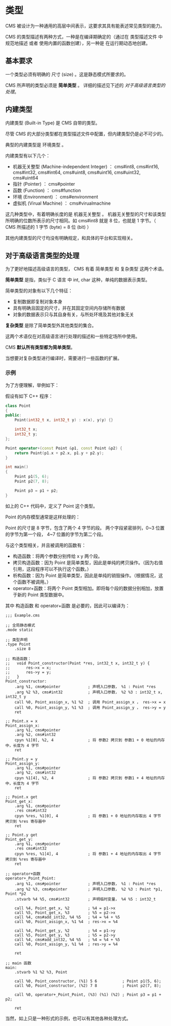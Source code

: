 # 类型

CMS 被设计为一种通用的高层中间表示，这要求其具有能表述常见类型的能力。

CMS 的类型描述有两种方式，一种是在编译期确定的（通过在 类型描述文件 中规范地描述 或者 使用内置的函数创建），另一种是 在运行期动态地创建。

## 基本要求

一个类型必须有明确的 尺寸 (size) 。这是静态模式所要求的。

CMS 所声明的类型必须是 **简单类型** 。 详细的描述见下述的 *对于高级语言类型的处理*。

## 内建类型

内建类型 (Built-in Type) 是 CMS 自带的类型。

尽管 CMS 的大部分类型都在类型描述文件中配置，但内建类型仍是必不可少的。

典型的内建类型是 环境类型 。

内建类型有以下几个：

- 机器无关整型 (Machine-independent Integer) ： cms#int8, cms#int16, cms#int32, cms#int64, cms#uint8, cms#uint16, cms#uint32, cms#uint64
- 指针 (Pointer) ： cms#pointer
- 函数 (Function) ： cms#function
- 环境 (Environment) ： cms#environment
- 虚拟机 (Virual Machine) ： cms#virualmachine

这几种类型中，有着明确长度的是 机器无关整型 。
机器无关整型的尺寸和该类型所明确的位数所表示的尺寸相同。如 cms#int8 就是 8 位，也就是 1 字节。（ CMS 所描述的 1 字节 (byte) = 8 位 (bit) ）

其他内建类型的尺寸均没有明确规定，和具体的平台和实现相关。

## 对于高级语言类型的处理

为了更好地描述高级语言的类型， CMS 有着 简单类型 和 复杂类型 这两个术语。

**简单类型** 是指，类似于 C 语言 中 int, char 这种，单纯的数据表示类型。

简单类型的对象有以下几个特征：

- 复制数据即复制对象本身
- 具有明确且固定的尺寸，并在其固定空间内存储所有数据
- 对象的数据表示只与其自身有关，与所处环境及其他对象无关

**复杂类型** 是除了简单类型外其他类型的集合。

这两个术语仅在对高级语言进行处理的描述和一些特定场所中使用。

CMS **默认所有类型都为简单类型**。

当想要对复杂类型进行编译时，需要进行一些函数的扩展。

### 示例

为了方便理解，举例如下：

假设有如下 C++ 程序：

```cpp
class Point
{
public:
    Point(int32_t x, int32_t y) : x(x), y(y) {}

    int32_t x;
    int32_t y;
};

Point operator+(const Point &p1, const Point &p2) {
    return Point(p1.x + p2.x, p1.y + p2.y);
}

int main()
{
    Point p1(5, 6);
    Point p2(7, 8);

    Point p3 = p1 + p2;
}
```

如上的 C++ 代码中，定义了 Point 这个类型。

Point 的内存模型通常是这样处理的：

Point 的尺寸是 8 字节，包含了两个 4 字节的段。
两个字段紧密排列，0\~3 位置的字节为第一个段， 4\~7 位置的字节为第二个段。

与这个类型相关，并且被调用的函数有：

- 构造函数：将两个参数分别传给 x y 两个段。
- 拷贝构造函数：因为 Point 是简单类型，因此是单纯的拷贝操作。（因为右值引用，这段程序可以不执行这个函数。）
- 析构函数：因为 Point 是简单类型，因此是单纯的销毁操作。（根据情况，这个函数不被调用。）
- operator+函数：将两个 Point 类型相加。即将每个段的数据分别相加，放置于新的 Point 类型数据中。

其中 构造函数 和 operator+函数 是必要的，因此可以编译为：

```
;;; Example.cms

;; 全局静态模式
.mode static

;; 类型声明
.type Point
    .size 8

;; 构造函数：
;;   void Point_constructor(Point *res, int32_t x, int32_t y) {
;;       res->x = x;
;;       res->y = y;
;;   }
Point_constructor:
    .arg %1, cms#pointer            ; 声明入口参数， %1 : Point *res
    .arg %2 %3, cms#int32           ; 声明入口参数， %2 %3 : int32_t x, int32_t y
    call %0, Point_assign_x, %1 %2  ; 调用 Point_assign_x ， res->x = x
    call %0, Point_assign_y, %1 %3  ; 调用 Point_assign_y ， res->y = y
    ret

;; Point.x = x
Point_assign_x:
    .arg %1, cms#pointer
    .arg %2, cms#int32
    cpyn %1[0], %2, 4               ; 将 参数2 拷贝到 参数1 + 0 地址的内存中，长度为 4 字节
    ret

;; Point.y = y
Point_assign_y:
    .arg %1, cms#pointer
    .arg %2, cms#int32
    cpyn %1[4], %2, 4               ; 将 参数2 拷贝到 参数1 + 4 地址的内存中，长度为 4 字节
    ret

;; Point.x get
Point_get_x:
    .arg %1, cms#pointer
    .res cms#int32
    cpyn %res, %1[0], 4             ; 将 参数1 + 0 地址的内存取出 4 字节 拷贝到 %res 寄存器中
    ret

;; Point.y get
Point_get_y:
    .arg %1, cms#pointer
    .res cms#int32
    cpyn %res, %1[4], 4             ; 将 参数1 + 4 地址的内存取出 4 字节 拷贝到 %res 寄存器中
    ret

;; operator+函数
operator+_Point_Point:
    .arg %1, cms#pointer            ; 声明入口参数， %1 : Point *res
    .arg %2 %3, cms#pointer         ; 声明入口参数， %2 %3 : Point *p1, Point *p2
    .stvarb %4 %5, cms#int32        ; 声明临时变量， %4 %5 : int32_t

    call %4, Point_get_x, %2        ; %4 = p1->x
    call %5, Point_get_x, %3        ; %5 = p2->x
    call %4, cms#add_int32, %4 %5   ; %4 = %4 + %5
    call %0, Point_assign_x, %1 %4  ; res->x = %4

    call %4, Point_get_y, %2        ; %4 = p1->y
    call %5, Point_get_y, %3        ; %5 = p2->y
    call %4, cms#add_int32, %4 %5   ; %4 = %4 + %5
    call %0, Point_assign_y, %1 %4  ; res->y = %4

    ret

;; main 函数
main:
    .stvarb %1 %2 %3, Point
    
    call %0, Point_constructor, (%1) 5 6           ; Point p1(5, 6);
    call %0, Point_constructor, (%2) 7 8           ; Point p2(7, 8);

    call %0, operator+_Point_Point, (%3) (%1) (%2) ; Point p3 = p1 + p2;

    ret
```

当然，如上只是一种形式的示例，也可以有其他各种处理方式。
